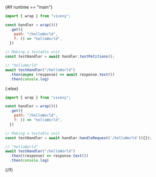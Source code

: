 <script>
    export let runtime = "main";
</script>

{#if runtime == "main"}

```javascript
import { wrap } from "vixeny";

const handler = wrap()()
  .get({
    path: "/helloWorld",
    f: () => "helloWorld",
  })

// Making a testable unit
const testHandler = await handler.testPetitions();

// "helloWorld"
await testHandler("/helloWorld")
  .then(async (response) => await response.text())
  .then(console.log)
```

{:else}

```javascript
import { wrap } from "vixeny";

const handler = wrap()()
  .get({
    path: "/helloWorld",
    f: () => "helloWorld",
  })

// Making a testable unit
const testHandler = await handler.handleRequest('/helloWorld')({});

// "helloWorld"
await testHandler("/helloWorld")
  .then((response) => response.text())
  .then(console.log)
```

{/if}
